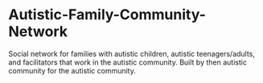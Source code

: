 # Autistic-Family-Community-Network
Social network for families with autistic children, autistic teenagers/adults, and facilitators that work in the autistic community. Built by then autistic community for the autistic community. 
